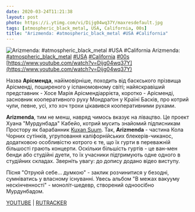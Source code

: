 ```yaml
---
date: 2020-03-24T11:21:38
layout: post
photo: https://i.ytimg.com/vi/Dijg04wq37Y/maxresdefault.jpg
tags: [atmospheric_black_metal, USA, California, 00s]
title: "Arizmenda: #atmospheric_black_metal #USA #California"
---
```

![Arizmenda: #atmospheric_black_metal #USA #California](https://i.ytimg.com/vi/Dijg04wq37Y/maxresdefault.jpg)
Arizmenda: [#atmospheric_black_metal](/tags/#atmospheric_black_metal) [#USA](/tags/#USA) [#California](/tags/#California) [#00s](/tags/#00s) [https://www.youtube.com/watch?v=Dijg04wq37Y](https://www.youtube.com/watch?v=Dijg04wq37Y)

Назва **Арісменда**, найімовірніше, походить від баскського прізвища Арісменді, поширеного у іспаномовному світі; найяскравіший представник - Хосе Марія Арісмендіаррієта, коротко - Арісменді, засновник кооперативного руху Мондраґон у Країні Басків, про котрий чули, певне, усі, хто хоч трохи цікавився кооперативними рухами.

**Arizmenda**, тим не менш, навряд чимось вказує на лівацтво. Це проект Хуана &quot;Мурдунбада&quot; Кабейо, котрий мусить знайомий підписникам Простору як барабанник [Kuxan Suum](/2020-03-10-kuxan-suum--depressive-black-metal-atmospheric-black-metal). Так, **Arizmenda** - частина Кола Чорних сутінків, угруповання каліфорнійських блекерів-чиканос, додатковою особливістю котрого є те, що їх гурти в переважній більшості грають концерти. Оскільки більшість гуртів - це ван-мен бенди або студійні дуети, то їх учасники підтримують одне одного в студійних складах. Зверніть увагу: до допису додано відео виступу.

Пісня &quot;Отруюй себе... думкою&quot; - заклик розчинитися у безодні, сумніватись у власному існуванні. Увесь альбом &quot;В межах вакууму нескінченності&quot; - моноліт-шедевр, створений одноосібно Мурдунбадом.

[YOUTUBE](https://www.youtube.com/playlist?list=PL7tla-QOXWiDqqetE3cX8w3H-moM0yMjp) \| [RUTRACKER](https://rutracker.org/forum/viewtopic.php?t=3244144)